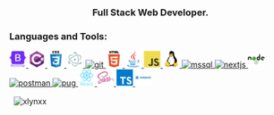 <h3 align="center">Full Stack Web Developer.</h3>
<h3 align="left">Languages and Tools:</h3>
<p align="left"> <a href="https://getbootstrap.com" target="_blank">
        <img class="m-5" src="https://raw.githubusercontent.com/devicons/devicon/master/icons/bootstrap/bootstrap-plain-wordmark.svg"
            alt="bootstrap" width="30px" height="30px" /> </a> <a href="https://www.w3schools.com/cs/" target="_blank">
        <img class="m-5" src="https://raw.githubusercontent.com/devicons/devicon/master/icons/csharp/csharp-original.svg"
            alt="csharp" width="30px" height="30px" /> </a> <a href="https://www.w3schools.com/css/" target="_blank">
        <img class="m-5" src="https://raw.githubusercontent.com/devicons/devicon/master/icons/css3/css3-original-wordmark.svg"
            alt="css3" width="30px" height="30px" /> </a> <a href="https://www.electronjs.org" target="_blank">
        <img class="m-5" src="https://raw.githubusercontent.com/devicons/devicon/master/icons/electron/electron-original.svg"
            alt="electron" width="30px" height="30px" /> </a> <a href="https://git-scm.com/" target="_blank">
        <img class="m-5" src="https://www.vectorlogo.zone/logos/git-scm/git-scm-icon.svg" alt="git" width="30px" height="30px" /> </a>
    <a href="https://www.w3.org/html/" target="_blank">
        <img class="m-5" src="https://raw.githubusercontent.com/devicons/devicon/master/icons/html5/html5-original-wordmark.svg"
            alt="html5" width="30px" height="30px" /> </a> <a href="https://www.java.com" target="_blank">
        <img class="m-5" src="https://raw.githubusercontent.com/devicons/devicon/master/icons/java/java-original.svg" alt="java"
            width="30px" height="30px" /> </a> <a href="https://developer.mozilla.org/en-US/docs/Web/JavaScript"
        target="_blank">
        <img class="m-5" src="https://raw.githubusercontent.com/devicons/devicon/master/icons/javascript/javascript-original.svg"
            alt="javascript" width="30px" height="30px" /> </a> <a href="https://www.linux.org/" target="_blank">
        <img class="m-5" src="https://raw.githubusercontent.com/devicons/devicon/master/icons/linux/linux-original.svg" alt="linux"
            width="30px" height="30px" /> </a> <a href="https://www.microsoft.com/en-us/sql-server" target="_blank">
        <img class="m-5" src="https://www.svgrepo.com/show/303229/microsoft-sql-server-logo.svg" alt="mssql" width="40"
            height="40" /> </a> <a href="https://nextjs.org/" target="_blank">
        <img class="m-5" src="https://cdn.worldvectorlogo.com/logos/nextjs-3.svg" alt="nextjs" width="30px" height="30px" /> </a> <a
        href="https://nodejs.org" target="_blank">
        <img class="m-5" src="https://raw.githubusercontent.com/devicons/devicon/master/icons/nodejs/nodejs-original-wordmark.svg"
            alt="nodejs" width="30px" height="30px" /> </a> <a href="https://postman.com" target="_blank">
        <img class="m-5" src="https://www.vectorlogo.zone/logos/getpostman/getpostman-icon.svg" alt="postman" width="40"
            height="40" /> </a> <a href="https://pugjs.org" target="_blank">
        <img class="m-5" src="https://cdn.worldvectorlogo.com/logos/pug.svg" alt="pug" width="30px" height="30px" /> </a> <a
        href="https://reactjs.org/" target="_blank">
        <img class="m-5" src="https://raw.githubusercontent.com/devicons/devicon/master/icons/react/react-original-wordmark.svg"
            alt="react" width="30px" height="30px" /> </a> <a href="https://sass-lang.com" target="_blank">
        <img class="m-5" src="https://raw.githubusercontent.com/devicons/devicon/master/icons/sass/sass-original.svg" alt="sass"
            width="30px" height="30px" /> </a> <a href="https://www.typescriptlang.org/" target="_blank">
        <img class="m-5" src="https://raw.githubusercontent.com/devicons/devicon/master/icons/typescript/typescript-original.svg"
            alt="typescript" width="30px" height="30px" /> </a> <a href="https://webpack.js.org" target="_blank">
        <img class="m-5" src="https://raw.githubusercontent.com/devicons/devicon/d00d0969292a6569d45b06d3f350f463a0107b0d/icons/webpack/webpack-original-wordmark.svg"
            alt="webpack" width="30px" height="30px" /> </a> </p>

<p>&nbsp;
    <img class="m-5" align="center" src="https://github-readme-stats.vercel.app/api?username=xlynxx&show_icons=true&locale=en"
        alt="xlynxx" />
</p>
